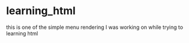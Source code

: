 # learning_html

this is one of the simple menu rendering I was working on while trying to learning html